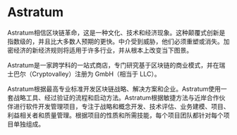 # Astratum

Astratum相信区块链革命，这是一种文化、技术和经济现象。这种颠覆式创新是指数级的，并且比大多数人预期的更快。中介受到威胁，他们必须重塑或消失。加密经济的新经济规则将适用于许多行业，并从根本上改变当下图景。

Astratum是一家跨学科的一站式商店，专门研究基于区块链的商业模式，并在瑞士巴尔（Cryptovalley）注册为 GmbH（相当于 LLC）。

Astratum根据最高专业标准开发区块链战略、解决方案和企业。Astratum使用一套战略工具、经过验证的流程和启动方法。Astratum根据敏捷方法与近岸合作伙伴进行软件开发管理项目，专注于战略和概念开发、技术评估、业务建模、项目、利益相关者和质量管理。根据项目的性质和所需技能，每个项目团队都针对每个项目单独组成。
